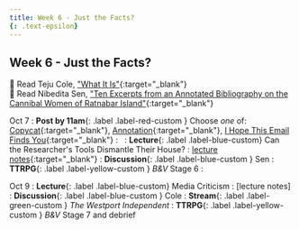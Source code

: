 ```yaml
---
title: Week 6 - Just the Facts?
{: .text-epsilon}
---
```


## Week 6 - Just the Facts?

📖 Read Teju Cole, ["What It Is"](/ws297y/assets/pdfs/cole_what_it_is.pdf){:target="_blank"}   
📖 Read Nibedita Sen, ["Ten Excerpts from an Annotated Bibliography on the Cannibal Women of Ratnabar Island"](/ws297y/assets/pdfs/sen_10_excerpts_from_annotated_bib.pdf){:target="_blank"}   

Oct 7
: **Post by 11am**{: .label .label-red-custom } Choose *one* of: [Copycat](https://visforvali.github.io/ws297y/prompts/#copycat){:target="_blank"}, [Annotation](https://visforvali.github.io/ws297y/prompts/#annotation){:target="_blank"}, [I Hope This Email Finds You](https://visforvali.github.io/ws297y/prompts/#i-hope-this-email-finds-you){:target="_blank"}
  : &nbsp;
: **Lecture**{: .label .label-blue-custom} Can the Researcher's Tools Dismantle Their House?
  : [lecture notes](/ws297y/notes-6.1){:target="_blank"}
: **Discussion**{: .label .label-blue-custom } Sen
: **TTRPG**{: .label .label-yellow-custom } *B&V* Stage 6
  : &nbsp;

Oct 9
: **Lecture**{: .label .label-blue-custom} Media Criticism
  : [lecture notes]
: **Discussion**{: .label .label-blue-custom } Cole
: **Stream**{: .label .label-green-custom } *The Westport Independent*
: **TTRPG**{: .label .label-yellow-custom } *B&V* Stage 7 and debrief